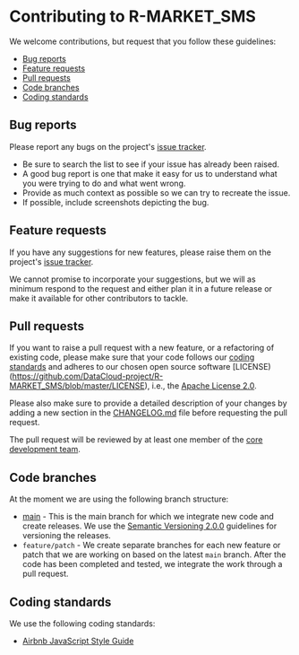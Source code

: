# Contributing to R-MARKET_SMS

We welcome contributions, but request that you follow these guidelines:

* [Bug reports](#bug-reports)
* [Feature requests](#feature-requests)
* [Pull requests](#pull-requests)
* [Code branches](#code-branches)
* [Coding standards](#coding-standards)

## Bug reports

Please report any bugs on the project's [issue tracker](https://github.com/DataCloud-project/R-MARKET_SMS/issues). 

* Be sure to search the list to see if your issue has already been raised.
* A good bug report is one that make it easy for us to understand what you were trying to do and what went wrong.
* Provide as much context as possible so we can try to recreate the issue.
* If possible, include screenshots depicting the bug.

## Feature requests

If you have any suggestions for new features, please raise them on the project's [issue tracker](https://github.com/DataCloud-project/R-MARKET_SMS/issues).

We cannot promise to incorporate your suggestions, but we will as minimum respond to the request and either plan it in a future release or make it available for other contributors to tackle.

## Pull requests

If you want to raise a pull request with a new feature, or a refactoring of existing code, please make sure that your code follows our [coding standards](#coding-standards) and adheres to our chosen open source software [LICENSE)(https://github.com/DataCloud-project/R-MARKET_SMS/blob/master/LICENSE), i.e., the [Apache License 2.0](https://www.apache.org/licenses/LICENSE-2.0).


Please also make sure to provide a detailed description of your changes by adding a new section in the [CHANGELOG.md](https://github.com/DataCloud-project/R-MARKET_SMS/blob/master/CHANGELOG.md) file before requesting the pull request.

The pull request will be reviewed by at least one member of the [core development team](https://github.com/DataCloud-project/R-MARKET/README.md#core-development-team).

## Code branches

At the moment we are using the following branch structure:

* [main](https://github.com/DataCloud-project/R-MARKET_SMS) - This is the main branch for which we integrate new code and create releases. We use the [Semantic Versioning 2.0.0](https://semver.org/) guidelines for versioning the releases.
* `feature/patch` - We create separate branches for each new feature or patch that we are working on based on the latest `main` branch. After the code has been completed and tested, we integrate the work through a pull request. 

## Coding standards

We use the following coding standards:

* [Airbnb JavaScript Style Guide](https://github.com/airbnb/javascript)